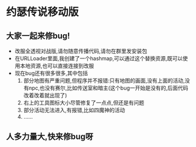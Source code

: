 # 约瑟传说移动版
## 大家一起来修bug!

- 改服全透视对战版,请勿随意传播代码,请勿在群里发安装包
- 在URLLoader里面,我创建了一个hashmap,可以通过这个替换资源,既可以使用本地资源,也可以直接连接到改服
- 现在bug还有很多很多,其中包括
  1. 部分地图有严重问题,但程序并不报错:只有地图的画面,没有上面的活动,没有npc,也没有赛尔,比如传送室和暗主(这个bug一开始是没有的,后面代码改着改着就出现了)
  2. 右上的工具图标大小尽管修复了一点点,但还是有问题
  3. 部分活动无法进入,有报错,比如四魔神的活动
  4. ......

## 人多力量大,快来修bug呀